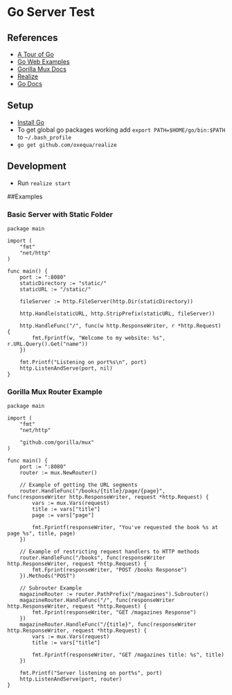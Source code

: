 # Go Server Test
## References

- [A Tour of Go](https://tour.golang.org)
- [Go Web Examples](https://gowebexamples.com)
- [Gorilla Mux Docs](https://github.com/gorilla/mux)
- [Realize](https://github.com/oxequa/realize)
- [Go Docs](https://golang.org/doc/)

## Setup
- [Install Go](https://golang.org/doc/install)
- To get global go packages working add `export PATH=$HOME/go/bin:$PATH` to `~/.bash_profile`
- `go get github.com/oxequa/realize`

## Development
- Run `realize start`

##Examples
### Basic Server with Static Folder
```
package main

import (
	"fmt"
	"net/http"
)

func main() {
	port := ":8080"
	staticDirectory := "static/"
	staticURL := "/static/"

	fileServer := http.FileServer(http.Dir(staticDirectory))

	http.Handle(staticURL, http.StripPrefix(staticURL, fileServer))

	http.HandleFunc("/", func(w http.ResponseWriter, r *http.Request) {
		fmt.Fprintf(w, "Welcome to my website: %s", r.URL.Query().Get("name"))
	})

	fmt.Printf("Listening on port%s\n", port)
	http.ListenAndServe(port, nil)
}
```

### Gorilla Mux Router Example
```
package main

import (
	"fmt"
	"net/http"

	"github.com/gorilla/mux"
)

func main() {
	port := ":8080"
	router := mux.NewRouter()

	// Example of getting the URL segments
	router.HandleFunc("/books/{title}/page/{page}", func(responseWriter http.ResponseWriter, request *http.Request) {
		vars := mux.Vars(request)
		title := vars["title"]
		page := vars["page"]

		fmt.Fprintf(responseWriter, "You've requested the book %s at page %s", title, page)
	})

	// Example of restricting request handlers to HTTP methods
	router.HandleFunc("/books", func(responseWriter http.ResponseWriter, request *http.Request) {
		fmt.Fprint(responseWriter, "POST /books Response")
	}).Methods("POST")

	// Subrouter Example
	magazineRouter := router.PathPrefix("/magazines").Subrouter()
	magazineRouter.HandleFunc("/", func(responseWriter http.ResponseWriter, request *http.Request) {
		fmt.Fprint(responseWriter, "GET /magazines Response")
	})
	magazineRouter.HandleFunc("/{title}", func(responseWriter http.ResponseWriter, request *http.Request) {
		vars := mux.Vars(request)
		title := vars["title"]

		fmt.Fprintf(responseWriter, "GET /magazines title: %s", title)
	})

	fmt.Printf("Server listening on port%s", port)
	http.ListenAndServe(port, router)
}
```